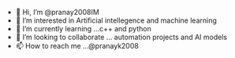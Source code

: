 - 👋 Hi, I’m @pranay2008IM
- 👀 I’m interested in Artificial intellegence and machine learning
- 🌱 I’m currently learning ...c++ and python
- 💞️ I’m looking to collaborate ... automation projects and AI models
- 📫 How to reach me ...@pranayk2008

<!---
pranay2008IM/pranay2008IM is a ✨ special ✨ repository because its `README.md` (this file) appears on your GitHub profile.
You can click the Preview link to take a look at your changes.
--->
